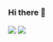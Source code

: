 ### Hi there 👋

<img align="center" src="https://github-readme-stats.vercel.app/api/top-langs/?username=IsraelAristide&layout=compact&theme=react" />
<img align="center" src="https://github-readme-stats.vercel.app/api?username=IsraelAristide&theme=react" />

